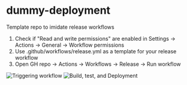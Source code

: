 # dummy-deployment

Template repo to imidate release workflows

1. Check if "Read and write permissions" are enabled in Settings -> Actions -> General -> Workflow permissions
2. Use .github/workflows/release.yml as a template for your release workflow
3. Open GH repo -> Actions -> Workflows -> Release -> Run workflow

![Triggering workflow](https://github.com/kisPocok/dummy-deployment/workflows/Trigger%20production%20deployment/badge.svg)
![Build, test, and Deployment](https://github.com/kisPocok/dummy-deployment/workflows/Build,%20test,%20and%20deploy%20to%20production/badge.svg)
